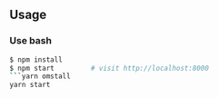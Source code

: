 
## Usage

### Use bash

```bash
$ npm install
$ npm start         # visit http://localhost:8000
```yarn omstall
yarn start

